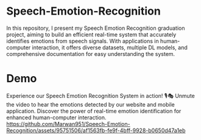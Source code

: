 # Speech-Emotion-Recognition
In this repository, I present my Speech Emotion Recognition graduation project, aiming to build an efficient real-time system that accurately identifies emotions from speech signals. With applications in human-computer interaction, it offers diverse datasets, multiple DL models, and comprehensive documentation for easy understanding the system.

# Demo
Experience our Speech Emotion Recognition System in action! 🎙️🎭 Unmute the video to hear the emotions detected by our website and mobile application. Discover the power of real-time emotion identification for enhanced human-computer interaction.
https://github.com/Marwan951/Speech-Emotion-Recognition/assets/95751506/af1563fb-fe9f-4bff-9928-b0650d47a1eb
